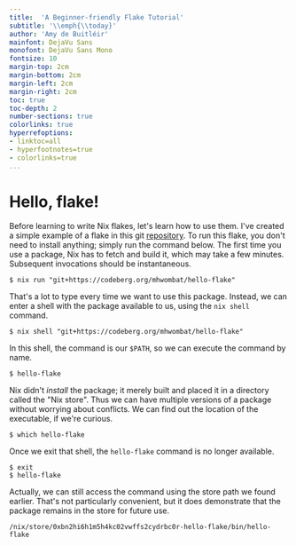 ```yaml
---
title:  'A Beginner-friendly Flake Tutorial'
subtitle: '\\emph{\\today}'
author: 'Amy de Buitléir'
mainfont: DejaVu Sans
monofont: DejaVu Sans Mono
fontsize: 10
margin-top: 2cm
margin-bottom: 2cm
margin-left: 2cm
margin-right: 2cm
toc: true
toc-depth: 2
number-sections: true
colorlinks: true
hyperrefoptions:
- linktoc=all
- hyperfootnotes=true
- colorlinks=true
...
```


# Hello, flake!

Before learning to write Nix flakes,
let's learn how to use them.
I've created a simple example of a flake in this git [repository](https://codeberg.org/mhwombat/hello-flake).
To run this flake, you don't need to install anything;
simply run the command below.
The first time you use a package, Nix has to fetch and build it, which may take a few minutes.
Subsequent invocations should be instantaneous.

~~~
$ nix run "git+https://codeberg.org/mhwombat/hello-flake"
~~~

That's a lot to type every time we want to use this package.
Instead, we can enter a shell with the package available to us, using the `nix shell` command.

~~~
$ nix shell "git+https://codeberg.org/mhwombat/hello-flake"
~~~

In this shell, the command is our `$PATH`, so we can execute the command by name.

~~~
$ hello-flake
~~~

Nix didn't *install* the package; it merely built and placed it in a directory called the "Nix store".
Thus we can have multiple versions of a package without worrying about conflicts.
We can find out the location of the executable, if we're curious.

~~~
$ which hello-flake
~~~

Once we exit that shell, the `hello-flake` command is no longer available.

~~~
$ exit
$ hello-flake
~~~

Actually, we can still access the command using the store path we found earlier.
That's not particularly convenient, but it does demonstrate that the package remains in the store for future use.

~~~
/nix/store/0xbn2hi6h1m5h4kc02vwffs2cydrbc0r-hello-flake/bin/hello-flake
~~~

